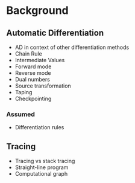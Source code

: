 # Background
## Automatic Differentiation
- AD in context of other differentiation methods
- Chain Rule
- Intermediate Values
- Forward mode
- Reverse mode
- Dual numbers
- Source transformation
- Taping
- Checkpointing

### Assumed
- Differentiation rules

## Tracing
- Tracing vs stack tracing
- Straight-line program
- Computational graph